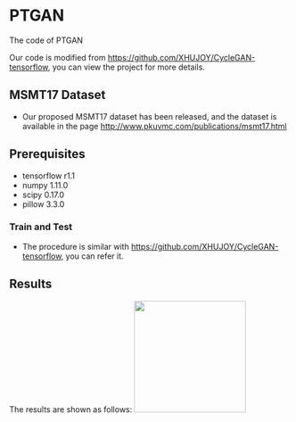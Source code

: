 # PTGAN
The code of PTGAN

Our code is modified from https://github.com/XHUJOY/CycleGAN-tensorflow, you can view the project for more details.


## MSMT17 Dataset
- Our proposed MSMT17 dataset has been released, and the dataset is available in the page http://www.pkuvmc.com/publications/msmt17.html

## Prerequisites
- tensorflow r1.1
- numpy 1.11.0
- scipy 0.17.0
- pillow 3.3.0


### Train and Test
- The procedure is similar with https://github.com/XHUJOY/CycleGAN-tensorflow, you can refer it.

## Results
The results are shown as follows:
<img src="imgs/n02381460_510.jpg" width="200px"/>




